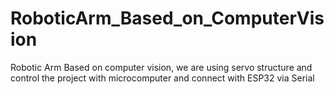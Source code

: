 # RoboticArm_Based_on_ComputerVision
Robotic Arm Based on computer vision, we are using servo structure and control the project with microcomputer and connect with ESP32 via Serial

